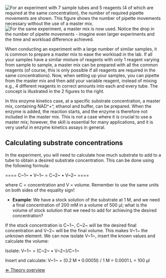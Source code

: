 ![For an experiment with 7 sample tubes and 5 reagents (4 of which are required at the same concentration), the number of required pipette movements are shown. This figure shows the number of pipette movements necessary without the use of a master mix.](https://s3-us-west-2.amazonaws.com/labster/wiki/media/Nomastermix.jpg "fig:For an experiment with 7 sample tubes and 5 reagents (4 of which are required at the same concentration), the number of required pipette movements are shown. This figure shows the number of pipette movements necessary without the use of a master mix.")
![For the same experiment, a master mix is now used. Notice the drop in the number of pipette movements - imagine even larger experiments and the time and workload difference achieved.](https://s3-us-west-2.amazonaws.com/labster/wiki/media/Mastermix.jpg "fig:For the same experiment, a master mix is now used. Notice the drop in the number of pipette movements - imagine even larger experiments and the time and workload difference achieved.")

When conducting an experiment with a large number of similar samples, it
is common to prepare a master mix to ease the workload in the lab. If
all your samples have a similar mixture of reagents with only 1 reagent
varying from sample to sample, a master mix can be prepared with all the
common reagents (of course, this is only possible if all reagents are
required in the same concentrations). Now, when setting up your samples,
you can pipette from the master mix and then add your variable reagent,
instead of mixing e.g., 4 different reagents in correct amounts into
each and every tube. The concept is illustrated in the 2 figures to the
right.

In this enzyme kinetics case, at a specific substrate concentration, a
master mix, containing NAD^+^, ethanol and buffer, can be prepared. When
the enzyme is added, the reaction starts, and the enzyme is therefore
not included in the master mix. This is not a case where it is crucial
to use a master mix; however, the skill is essential for many
applications, and it is very useful in enzyme kinetics assays in
general.

Calculating substrate concentrations
------------------------------------

In the experiment, you will need to calculate how much substrate to add
to a tube to obtain a desired substrate concentration. This can be done
using the following formula:

==== C~1~ • V~1~ = C~2~ • V~2~ ====

where C = concentration and V = volume. Remember to use the same units
on both sides of the equality sign!

-   **Example**: We have a stock solution of the substrate at 1 M, and
    we need a final concentration of 200 mM in a volume of 500 µl; what
    is the volume of stock solution that we need to add for achieving
    the desired concentration?

If the stock concentration is C~1~, C~2~ will be the desired final
concentration and V~2~ will be the final volume. This makes V~1~ the
unknown element. We can now isolate V~1~, insert the known values and
calculate the volume:

Isolate: V~1~ = (C~2~ • V~2~)/C~1~

Insert and calculate: V~1~ = (0.2 M • 0.0005l) / 1 M = 0.0001 L = 100 µl

[⇐ Theory overview](/wiki/Enzyme_Kinetics "wikilink")


